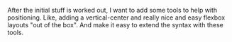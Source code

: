 After the initial stuff is worked out, I want to add some tools to help with
positioning. Like, adding a vertical-center and really nice and easy flexbox
layouts "out of the box". And make it easy to extend the syntax with these
tools.
